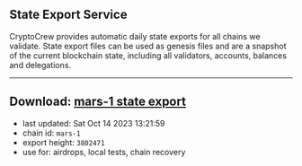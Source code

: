 ## State Export Service
CryptoCrew provides automatic daily state exports for all chains we validate. State export files can be used as genesis files and are a snapshot of the current blockchain state, including all validators, accounts, balances and delegations.

---
**Download: [mars-1 state export](https://dl.ccvalidators.com/SERVICE/mars/mars-1_export_3802471.json)**
---

- last updated: Sat Oct 14 2023 13:21:59
- chain id: `mars-1`
- export height: `3802471`
- use for: airdrops, local tests, chain recovery
